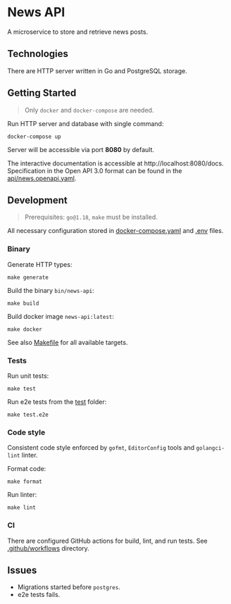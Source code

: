 # News API

A microservice to store and retrieve news posts.

## Technologies

There are HTTP server written in Go and PostgreSQL storage.

## Getting Started

> Only `docker` and `docker-compose` are needed.

Run HTTP server and database with single command:

```shell
docker-compose up
```

Server will be accessible via port **8080** by default.

The interactive documentation is accessible at http://localhost:8080/docs.
Specification in the Open API 3.0 format can be found in the [api/news.openapi.yaml](api/news.openapi.yaml).

## Development

> Prerequisites: `go@1.18`, `make` must be installed.

All necessary configuration stored in [docker-compose.yaml](docker-compose.yaml) and [.env](.env) files.

### Binary

Generate HTTP types:

```shell
make generate
```

Build the binary `bin/news-api`:

```shell
make build
```

Build docker image `news-api:latest`:

```shell
make docker
```

See also [Makefile](Makefile) for all available targets.

### Tests

Run unit tests:

```shell
make test
```

Run e2e tests from the [test](test) folder:

```shell
make test.e2e
```

### Code style

Consistent code style enforced by `gofmt`, `EditorConfig` tools and `golangci-lint` linter.

Format code:

```shell
make format
```

Run linter:

```shell
make lint
```

### CI

There are configured GitHub actions for build, lint, and run tests.
See [.github/workflows](.github/workflows) directory.

## Issues

- Migrations started before `postgres`.
- e2e tests fails.
